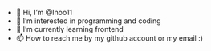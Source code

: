 - 👋 Hi, I’m @Inoo11
- 👀 I’m interested in programming and coding
- 🌱 I’m currently learning frontend 
- 📫 How to reach me by my github account or my email :)

<!---
Inoo11/Inoo11 is a ✨ special ✨ repository because its `README.md` (this file) appears on your GitHub profile.
You can click the Preview link to take a look at your changes.
--->
